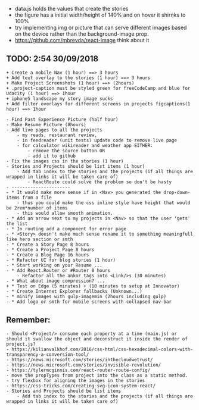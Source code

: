 * data.js holds the values that create the stories
* the figure has a initial width/height of 140% and on hover it shirnks to 100% 
* try implementing img or picture that can serve different images based on the device rather than the background-image prop.
* https://github.com/mbrevda/react-image think about it

## TODO: 2:54 30/09/2018
    + Create a mobile Nav (1 hour) ==> 3 hours
    + Add text overlay to the stories (1 hour) ==> 3 hours
    + Make Project Screenshots (1 hour) ==> (2hours)
    + .project-caption must be styled green for freeCodeCamp and blue for Udacity (1 hour) ==> 1hour
    + iphone5 landscape my story image sucks
    + Add filter overlays for different screens in projects figcaptions(1 hour) ==> 1hour
        
    - Find Past Experience Picture (half hour)
    - Make Resume Picture (8hours)
    - Add live pages to all the projects
        - my reads, restaurant review,
        - in feedreader (unit tests) update code to remove live page
        - for calculator wikireader and weather app EITHER:
            - remove the source button OR
            - add it to github
    - Fix the images css in the stories (1 hour)
    - Stories and Projects should be list items (1 hour)
        - Add tab index to the stories and the projects (if all things are wrapped in links it will be taken care of)
            - ReactRoute could solve the problem so don't be hasty
    - ----------------------
    - * It would make more sense if in <Nav> you generated the drop-down-items from a file
        - thus you could make the css inline style have height that would be 2rem*number of items
        - this would allow smooth animation.
    - * Add an arrow next to my projects in <Nav> so that the user 'gets' the list
    - * In routing add a component for error page
    - * <Story> doesn't make much sense rename it to something meaningfull like hero section or smth
    - * Create a Story Page 8 hours
    - * Create a Project Page 8 hours
    - * Create a Blog Page 16 hours
    - * Refactor UI for blog stories (1 hour)
    - * Start working on your Resume ...
    - * Add React.Router or #Router 8 hours
        - Refactor all the ankor tags into <Link/>s (30 minutes)
    - * What about image compression? ...
    + * Test on Edge (5 minutes) + (10 minutes to setup at Innovator)
    - * Create Internet Explorer fallbacks (Unknown...)
    - * minify images with gulp-imagemin (2hours including gulp)
    - * Add logo or smth for mobile screens with collapsed nav-bar

## Remember:
    - Should <Project/> consume each property at a time (main.js) or should it swallow the object and deconstruct it inside the render of project.js?
    - https://kilianvalkhof.com/2016/css-html/css-hexadecimal-colors-with-transparency-a-conversion-tool/
    - https://news.microsoft.com/stories/inthecloudwetrust/
    - https://news.microsoft.com/stories/invisible-revolution/
    - https://tylermcginnis.com/react-router-route-config/
    - move the propTypes from project into the class as a static method.
    - try flexbox for aligning the images in the stories
    - https://css-tricks.com/creating-svg-icon-system-react/
    - Stories and Projects should be list items
        - Add tab index to the stories and the projects (if all things are wrapped in links it will be taken care of)